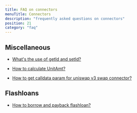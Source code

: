 ```yaml
---
title: FAQ on connectors
menuTitle: Connectors 
description: "frequently asked questions on connectors"
position: 21
category: "faq" 
---
```

## Miscellaneous
* [What's the use of getId and setId?](/faq/connectors/getid-and-setid)

* [How to calculate UnitAmt?](/faq/connectors/calculate-unitamt)

* [How to get calldata param for uniswap v3 swap connector?](/faq/connectors/calldata-param)

## Flashloans
* [How to borrow and payback flashloan?](/faq/connectors/borrow-and-payback-flashloan)